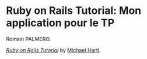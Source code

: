 # Ruby on Rails Tutorial: Mon application pour le TP

Romain PALMERO.

[*Ruby on Rails Tutorial*](http://railstutorial.org/)
by [Michael Hartl](http://michaelhartl.com/).